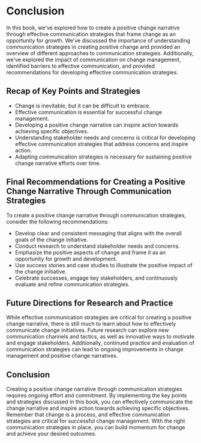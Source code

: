 # Conclusion

In this book, we've explored how to create a positive change narrative through effective communication strategies that frame change as an opportunity for growth. We've discussed the importance of understanding communication strategies in creating positive change and provided an overview of different approaches to communication strategies. Additionally, we've explored the impact of communication on change management, identified barriers to effective communication, and provided recommendations for developing effective communication strategies.

Recap of Key Points and Strategies
----------------------------------

* Change is inevitable, but it can be difficult to embrace.
* Effective communication is essential for successful change management.
* Developing a positive change narrative can inspire action towards achieving specific objectives.
* Understanding stakeholder needs and concerns is critical for developing effective communication strategies that address concerns and inspire action.
* Adapting communication strategies is necessary for sustaining positive change narrative efforts over time.

Final Recommendations for Creating a Positive Change Narrative Through Communication Strategies
-----------------------------------------------------------------------------------------------

To create a positive change narrative through communication strategies, consider the following recommendations:

* Develop clear and consistent messaging that aligns with the overall goals of the change initiative.
* Conduct research to understand stakeholder needs and concerns.
* Emphasize the positive aspects of change and frame it as an opportunity for growth and development.
* Use success stories and case studies to illustrate the positive impact of the change initiative.
* Celebrate successes, engage key stakeholders, and continuously evaluate and refine communication strategies.

Future Directions for Research and Practice
-------------------------------------------

While effective communication strategies are critical for creating a positive change narrative, there is still much to learn about how to effectively communicate change initiatives. Future research can explore new communication channels and tactics, as well as innovative ways to motivate and engage stakeholders. Additionally, continued practice and evaluation of communication strategies can lead to ongoing improvements in change management and positive change narratives.

Conclusion
----------

Creating a positive change narrative through communication strategies requires ongoing effort and commitment. By implementing the key points and strategies discussed in this book, you can effectively communicate the change narrative and inspire action towards achieving specific objectives. Remember that change is a process, and effective communication strategies are critical for successful change management. With the right communication strategies in place, you can build momentum for change and achieve your desired outcomes.